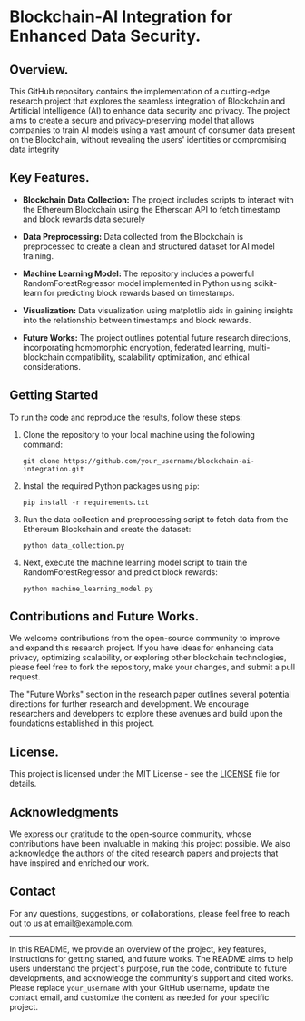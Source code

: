 # Blockchain-AI Integration for Enhanced Data Security.

## Overview.

This GitHub repository contains the implementation of a cutting-edge research project that explores the seamless integration of Blockchain and Artificial Intelligence (AI) to enhance data security and privacy. The project aims to create a secure and privacy-preserving model that allows companies to train AI models using a vast amount of consumer data present on the Blockchain, without revealing the users' identities or compromising data integrity

## Key Features.

- **Blockchain Data Collection:** The project includes scripts to interact with the Ethereum Blockchain using the Etherscan API to fetch timestamp and block rewards data securely

- **Data Preprocessing:** Data collected from the Blockchain is preprocessed to create a clean and structured dataset for AI model training.

- **Machine Learning Model:** The repository includes a powerful RandomForestRegressor model implemented in Python using scikit-learn for predicting block rewards based on timestamps.

- **Visualization:** Data visualization using matplotlib aids in gaining insights into the relationship between timestamps and block rewards.

- **Future Works:** The project outlines potential future research directions, incorporating homomorphic encryption, federated learning, multi-blockchain compatibility, scalability optimization, and ethical considerations.

## Getting Started

To run the code and reproduce the results, follow these steps:

1. Clone the repository to your local machine using the following command:
   ```
   git clone https://github.com/your_username/blockchain-ai-integration.git
   ```

2. Install the required Python packages using `pip`:
   ```
   pip install -r requirements.txt
   ```

3. Run the data collection and preprocessing script to fetch data from the Ethereum Blockchain and create the dataset:
   ```
   python data_collection.py
   ```

4. Next, execute the machine learning model script to train the RandomForestRegressor and predict block rewards:
   ```
   python machine_learning_model.py
   ```

## Contributions and Future Works.

We welcome contributions from the open-source community to improve and expand this research project. If you have ideas for enhancing data privacy, optimizing scalability, or exploring other blockchain technologies, please feel free to fork the repository, make your changes, and submit a pull request.

The "Future Works" section in the research paper outlines several potential directions for further research and development. We encourage researchers and developers to explore these avenues and build upon the foundations established in this project.

## License.

This project is licensed under the MIT License - see the [LICENSE](LICENSE) file for details.

## Acknowledgments

We express our gratitude to the open-source community, whose contributions have been invaluable in making this project possible. We also acknowledge the authors of the cited research papers and projects that have inspired and enriched our work.

## Contact

For any questions, suggestions, or collaborations, please feel free to reach out to us at [email@example.com](mailto:email@example.com).

---

In this README, we provide an overview of the project, key features, instructions for getting started, and future works. The README aims to help users understand the project's purpose, run the code, contribute to future developments, and acknowledge the community's support and cited works. Please replace `your_username` with your GitHub username, update the contact email, and customize the content as needed for your specific project. 
